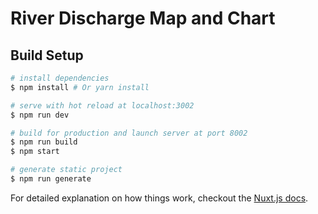 # River Discharge Map and Chart

## Build Setup

```bash
# install dependencies
$ npm install # Or yarn install

# serve with hot reload at localhost:3002
$ npm run dev

# build for production and launch server at port 8002
$ npm run build
$ npm start

# generate static project
$ npm run generate
```

For detailed explanation on how things work, checkout the [Nuxt.js docs](https://github.com/nuxt/nuxt.js).
